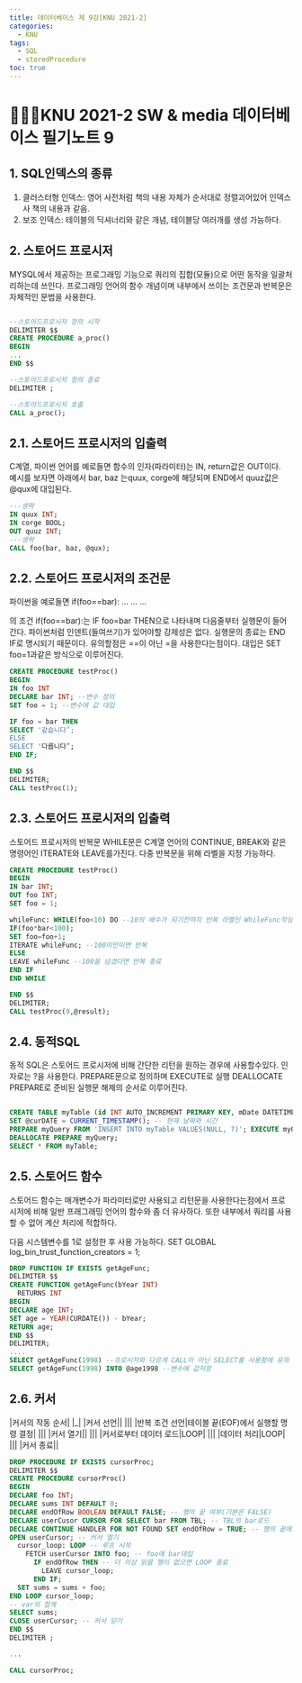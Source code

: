 ```yaml
---
title: 데이터베이스 제 9강[KNU 2021-2]
categories:
  - KNU
tags:
  - SQL
  - storedProcedure
toc: true
---
```


# 👨‍💻🏫KNU 2021-2 SW & media 데이터베이스 필기노트 9


## 1. SQL인덱스의 종류

1. 클러스터형 인덱스: 영어 사전처럼 책의 내용 자체가 순서대로 정렬괴어있어 인덱스사 책의 내용과 같음.
2. 보조 인덱스: 테이블의 딕셔너리와 같은 개념, 테이블당 여러개를 생성 가능하다.




## 2. 스토어드 프로시저

MYSQL에서 제공하는 프로그래밍 기능으로 쿼리의 집합(모듈)으로 어떤 동작을 일괄처리하는데 쓰인다. 프로그래밍 언어의 함수 개념이며 내부에서 쓰이는 조건문과 반복문은 자체적인 문법을 사용한다.

~~~sql

--스토어드프로시저 정의 시작
DELIMITER $$
CREATE PROCEDURE a_proc()
BEGIN
...
END $$

--스토어드프로시저 정의 종료
DELIMITER ;

--스토어드프로시저 호출
CALL a_proc();
~~~

## 2.1. 스토어드 프로시저의 입출력
C계열, 파이썬 언어를 예로들면 함수의 인자(파라미터)는 IN, return값은 OUT이다.  
예시를 보자면 아래에서 bar, baz 는quux, corge에 해당되며 END에서 quuz값은 @qux에 대입된다.   

~~~sql
---생략
IN quux INT;
IN corge BOOL;
OUT quuz INT;
---생략
CALL foo(bar, baz, @qux); 
~~~

## 2.2. 스토어드 프로시저의 조건문
파이썬을 예로들면 
if(foo==bar):
  ...
  ...
  ...
 
 의 조건 if(foo==bar):는 IF foo=bar THEN으로 나타내며 다음줄부터 실행문이 들어간다. 파이썬처럼 인덴트(들여쓰기)가 있어야할 강제성은 없다. 실행문의 종료는 END IF로 명시되기 때문이다. 유의할점은 ==이 아닌 =을 사용한다는점이다. 대입은 SET foo=1과같은 방식으로 이루어진다. 

~~~sql
CREATE PROCEDURE testProc()
BEGIN
IN foo INT
DECLARE bar INT; --변수 정의
SET foo = 1; --변수에 값 대입

IF foo = bar THEN
SELECT '같습니다’;
ELSE
SELECT '다릅니다’;
END IF;

END $$
DELIMITER;
CALL testProc(1);
~~~

## 2.3. 스토어드 프로시저의 입출력
스토어드 프로시저의 반복문
WHILE문은 C계열 언어의 CONTINUE, BREAK와 같은 명령어인 ITERATE와 LEAVE를가진다.
다중 반복문을 위해 라벨을 지정 가능하다.

~~~sql
CREATE PROCEDURE testProc()
BEGIN
IN bar INT;
OUT foo INT;
SET foo = 1;

whileFunc: WHILE(foo<10) DO --10의 배수가 되기전까지 반복 라벨인 WhileFunc작성
IF(foo*bar<100);
SET foo=foo+1;
ITERATE whileFunc; --100미만이면 반복
ELSE
LEAVE whileFunc --100을 넘겼다면 반복 종료
END IF
END WHILE

END $$
DELIMITER;
CALL testProc(9,@result);
~~~

## 2.4. 동적SQL
동적 SQL은 스토어드 프로시저에 비해 간단한 리턴을 원하는 경우에 사용할수있다. 인자로는 ?을 사용한다. PREPARE문으로 정의하며 EXECUTE로 실행 DEALLOCATE PREPARE로 준비된 실행문 해제의 순서로 이루어진다. 

~~~sql

CREATE TABLE myTable (id INT AUTO_INCREMENT PRIMARY KEY, mDate DATETIME); --id는 자동 증가로 입력할 필요가 없다, 삽입시 NULL사용
SET @curDATE = CURRENT_TIMESTAMP(); -- 현재 날짜와 시간
PREPARE myQuery FROM 'INSERT INTO myTable VALUES(NULL, ?)'; EXECUTE myQuery USING @curDATE;
DEALLOCATE PREPARE myQuery;
SELECT * FROM myTable;

~~~

## 2.5. 스토어드 함수
스토어드 함수는 매개변수가 파라미터로만 사용되고 리턴문을 사용한다는점에서 프로시저에 비해 일반 프래그래밍 언어의 함수와 좀 더 유사하다. 또한 내부에서 쿼리를 사용할 수 없어 계산 처리에 적합하다. 

다음 시스템변수를 1로 설정한 후 사용 가능하다.
SET GLOBAL log_bin_trust_function_creators = 1;

~~~sql
DROP FUNCTION IF EXISTS getAgeFunc; 
DELIMITER $$
CREATE FUNCTION getAgeFunc(bYear INT)
  RETURNS INT 
BEGIN
DECLARE age INT;
SET age = YEAR(CURDATE()) - bYear; 
RETURN age;
END $$
DELIMITER;
....
SELECT getAgeFunc(1998) --프로시저와 다르게 CALL이 아닌 SELECT를 사용함에 유의
SELECT getAgeFunc(1998) INTO @age1998 --변수에 값저장
~~~

## 2.6. 커서


|커서의 작동 순서|
|_|
|커서 선언||
|||
|반복 조건 선언|테이블 끝(EOF)에서 실행할 명령 결정|
|||
|커서 열기||
|||
|커서로부터 데이터 로드|LOOP|
|||
|데이터 처리|LOOP|
|||
|커서 종료||

~~~sql
DROP PROCEDURE IF EXISTS cursorProc;
DELIMITER $$
CREATE PROCEDURE cursorProc()
BEGIN
DECLARE foo INT;
DECLARE sums INT DEFAULT 0;
DECLARE endOfRow BOOLEAN DEFAULT FALSE; -- 행의 끝 여부(기본은 FALSE)
DECLARE userCusor CURSOR FOR SELECT bar FROM TBL; -- TBL의 bar로드
DECLARE CONTINUE HANDLER FOR NOT FOUND SET endOfRow = TRUE; -- 행의 끝에서 endOfRow에 TRUE 대입
OPEN userCursor; -- 커서 열기
  cursor_loop: LOOP -- 루프 시작
    FETCH userCursor INTO foo; -- foo에 bar대입
      IF endOfRow THEN -- 더 이상 읽을 행이 없으면 LOOP 종료 
        LEAVE cursor_loop;
      END IF;
  SET sums = sums + foo; 
END LOOP cursor_loop;
-- var의 합계
SELECT sums;
CLOSE userCursor; -- 커서 닫기 
END $$
DELIMITER ;

...

CALL cursorProc;
~~~
